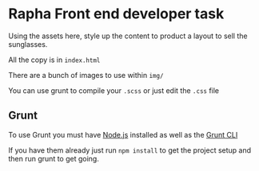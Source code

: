 # Rapha Front end developer task

Using the assets here, style up the content to product a layout to sell the sunglasses. 

All the copy is in `index.html`

There are a bunch of images to use within `img/`

You can use grunt to compile your `.scss` or just edit the `.css` file

## Grunt

To use Grunt you must have [Node.js](https://nodejs.org/en/) installed as well as the [Grunt CLI](http://gruntjs.com/getting-started)

If you have them already just run `npm install` to get the project setup and then run grunt to get going.
